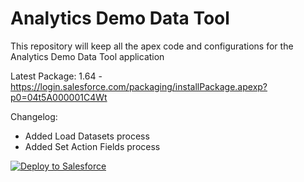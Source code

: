 # Analytics Demo Data Tool
This repository will keep all the apex code and configurations for the Analytics Demo Data Tool application

Latest Package: 1.64 - https://login.salesforce.com/packaging/installPackage.apexp?p0=04t5A000001C4Wt

Changelog:

- Added Load Datasets process
- Added Set Action Fields process

<a href="https://githubsfdeploy.herokuapp.com">
  <img alt="Deploy to Salesforce"
       src="https://raw.githubusercontent.com/afawcett/githubsfdeploy/master/deploy.png">
</a>
